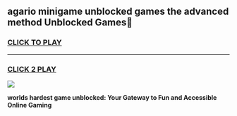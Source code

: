 
## agario minigame unblocked games the advanced method Unblocked Games👋
<h3>
<a href="https://premium.freeplayer.one?title=agario_minigame_unblocked_games_the_advanced_method&ref=16F">CLICK TO PLAY</a></h3>
<hr>

<h3>
<a href="https://premium.freeplayer.one?title=agario_minigame_unblocked_games_the_advanced_method&ref=16F">CLICK 2 PLAY</a>
  
</h3>

<a href="https://premium.freeplayer.one?title=agario_minigame_unblocked_games_the_advanced_method&ref=16F/"><img src="https://clearcache.store/games.png"></a>


**worlds hardest game unblocked: Your Gateway to Fun and Accessible Online Gaming**
